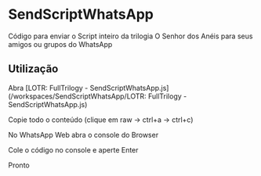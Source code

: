 # SendScriptWhatsApp

Código para enviar o Script inteiro da trilogia O Senhor dos Anéis para seus amigos ou grupos do WhatsApp

## Utilização

Abra [LOTR: FullTrilogy - SendScriptWhatsApp.js](/workspaces/SendScriptWhatsApp/LOTR: FullTrilogy - SendScriptWhatsApp.js)

Copie todo o conteúdo (clique em raw -> ctrl+a -> ctrl+c)

No WhatsApp Web abra o console do Browser

Cole o código no console e aperte Enter

Pronto
